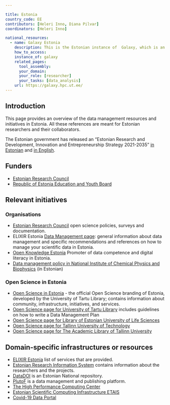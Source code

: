```yaml
---

title: Estonia
country_code: EE
contributors: [Heleri Inno, Diana Pilvar]
coordinators: [Heleri Inno]

national_resources:
  - name: Galaxy Estonia
    description: This is the Estonian instance of  Galaxy, which is an open source, web-based platform for data intensive biomedical research.
    how_to_access:
    instance_of: galaxy
    related_pages:
      tool_assembly:
      your_domain:
      your_role: [researcher]
      your_tasks: [data_analysis]
    url: https://galaxy.hpc.ut.ee/
---
```


## Introduction

This page provides an overview of the data management resources and initiatives in Estonia. All these references are meant for Estonian researchers and their collaborators.

The Estonian government has released an “Estonian Research and Development, Innovation and Entrepreneurship Strategy 2021-2035” [in Estonian](https://www.hm.ee/korgharidus-ja-teadus/teadus-ja-arendustegevus/taie-arengukava-2021-2035) and [in English](https://www.hm.ee/en/ministry/ministry/strategic-planning-2021-2035#rdie).

## Funders

* [Estonian Research Council](https://www.etag.ee/en/)
* [Republic of Estonia Education and Youth Board](https://harno.ee/en)

## Relevant initiatives
<!--- Ethical and legal regulations in the country, committees, etc.; we mostly don't have these, we will add different organisations dealing with data management in Estonia --->

### Organisations

* [Estonian Research Council](https://etag.ee/en/activities/open-science/) open science policies, surveys and documentation.
* ELIXIR Estonia [Data Management page](https://elixir.ut.ee/data_management/introduction/): general information about data management and specific recommendations and references on how to manage your scientific data in Estonia.
* [Open Knowledge Estonia](https://okee.ee/andmeklubi/) Promoter of data competence and digital literacy in Estonia.
* [Data management policy in National Institute of Chemical Physics and Biophysics](https://kbfi.ee/wp-content/uploads/2024/08/KBFI-andmehalduse-poliitika_2020.pdf) (in Estonian)

### Open Science in Estonia

* [Open Science in Estonia](https://www.avatudteadus.ee/en/home/) - the official Open Science branding of Estonia, developed by the University of Tartu Library; contains information about community, infrastructure, initiatives, and services.
* [Open Science page for University of Tartu Library](https://utlib.ut.ee/en/content/open-science) includes guidelines on how to write a Data Management Plan
* [Open Science page for Library of Estonian University of Life Sciences](https://library.emu.ee/en/research/open-science/)
* [Open Science page for Tallinn University of Technology](https://taltech.ee/en/library/open-science)
* [Open Science page for The Academic Library of Tallinn University](https://www.tlulib.ee/en/research/open-science/open-access/)

## Domain-specific infrastructures or resources

* [ELIXIR Estonia](https://elixir.ut.ee/services) list of services that are provided.
* [Estonian Research Information System](https://www.etis.ee/) contains information about the researchers and the projects.
* [DataDOI](https://datadoi.ee/) is an Estonian National repository.
* [PlutoF](https://plutof.ut.ee/) is a data management and publishing platform.
* [The High Performance Computing Center](https://hpc.ut.ee/)
* [Estonian Scientific Computing Infrastructure ETAIS](https://etais.ee/)
* [Covid-19 Data Portal](https://covid19dataportal.ee/en/about/)
